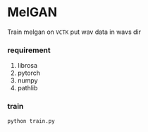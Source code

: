 # MelGAN
Train melgan on `VCTK`
put wav data in wavs dir
### requirement
1. librosa
2. pytorch
3. numpy
4. pathlib
### train
```python
python train.py
```

